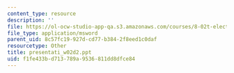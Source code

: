 ```yaml
---
content_type: resource
description: ''
file: https://ol-ocw-studio-app-qa.s3.amazonaws.com/courses/8-02t-electricity-and-magnetism-spring-2005/f1fe433bd713789a9536811dd8dfce84_presentati_w02d2.ppt
file_type: application/msword
parent_uid: 8c57fc19-927d-cd77-b384-2f8eed1c0daf
resourcetype: Other
title: presentati_w02d2.ppt
uid: f1fe433b-d713-789a-9536-811dd8dfce84
---
```

